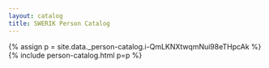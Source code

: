 ```yaml
---
layout: catalog
title: SWERIK Person Catalog
---
```

{% assign p = site.data._person-catalog.i-QmLKNXtwqmNui98eTHpcAk %}
{% include person-catalog.html p=p %}

